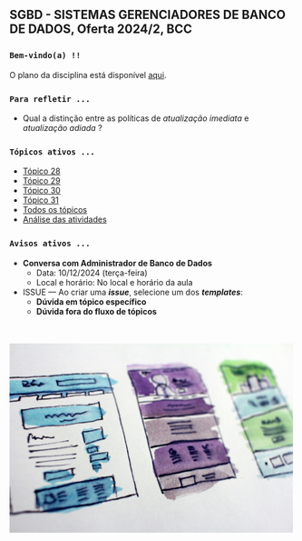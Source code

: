 ## SGBD - SISTEMAS GERENCIADORES DE BANCO DE DADOS, Oferta 2024/2, BCC

### `Bem-vindo(a) !!`

O plano da disciplina está disponível [aqui](./media/sgbd-2024-2-bcc-plano.pdf).<br>

### `Para refletir ...`

- Qual a distinção entre as políticas de _atualização imediata_ e _atualização adiada_  ?

### `Tópicos ativos ...`

- [Tópico 28](./topico/topico-28.md)
- [Tópico 29](./topico/topico-29.md)
- [Tópico 30](./topico/topico-30.md)
- [Tópico 31](./topico/topico-31.md)
- [Todos os tópicos](topico/topico-index.md)
- [Análise das atividades](./topico/tresultado.md)

### `Avisos ativos ...`

- **Conversa com Administrador de Banco de Dados**
  - Data: 10/12/2024 (terça-feira)
  - Local e horário: No local e horário da aula
- ISSUE &#8212; Ao criar uma _**issue**_, selecione um dos _**templates**_:
  - **Dúvida em tópico específico**
  - **Dúvida fora do fluxo de tópicos**

<br>
<br>
<img src="./media/hal-gatewood-tZc3vjPCk-Q-unsplash.jpg" width="500">
